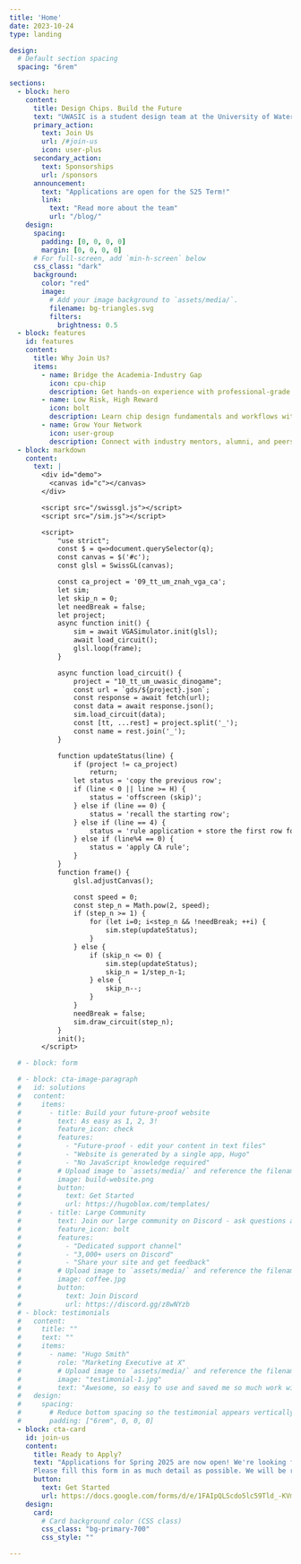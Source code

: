 ```yaml
---
title: 'Home'
date: 2023-10-24
type: landing

design:
  # Default section spacing
  spacing: "6rem"

sections:
  - block: hero
    content:
      title: Design Chips. Build the Future
      text: "UWASIC is a student design team at the University of Waterloo dedicated to exploring the world of ASIC and FPGA development. <br><br> Our mission is to bridge the gap between academic learning and industry practice, preparing the next generation of chip designers"
      primary_action:
        text: Join Us
        url: /#join-us
        icon: user-plus
      secondary_action:
        text: Sponsorships
        url: /sponsors
      announcement:
        text: "Applications are open for the S25 Term!"
        link:
          text: "Read more about the team"
          url: "/blog/"
    design:
      spacing:
        padding: [0, 0, 0, 0]
        margin: [0, 0, 0, 0]
      # For full-screen, add `min-h-screen` below
      css_class: "dark"
      background:
        color: "red"
        image:
          # Add your image background to `assets/media/`.
          filename: bg-triangles.svg
          filters:
            brightness: 0.5
  - block: features
    id: features
    content:
      title: Why Join Us?
      items:
        - name: Bridge the Academia-Industry Gap
          icon: cpu-chip
          description: Get hands-on experience with professional-grade ASIC/FPGA tools and workflows. Build a project portfolio that stands out in internships and job applications
        - name: Low Risk, High Reward
          icon: bolt
          description: Learn chip design fundamentals and workflows without needing graduate-level specialization
        - name: Grow Your Network
          icon: user-group
          description: Connect with industry mentors, alumni, and peers passionate about hardware
  - block: markdown
    content:
      text: | 
        <div id="demo">
          <canvas id="c"></canvas>
        </div>

        <script src="/swissgl.js"></script>
        <script src="/sim.js"></script>

        <script>
            "use strict";
            const $ = q=>document.querySelector(q);
            const canvas = $('#c');
            const glsl = SwissGL(canvas);

            const ca_project = '09_tt_um_znah_vga_ca';
            let sim;
            let skip_n = 0;
            let needBreak = false;
            let project;
            async function init() {
                sim = await VGASimulator.init(glsl);
                await load_circuit();
                glsl.loop(frame);
            }

            async function load_circuit() {
                project = "10_tt_um_uwasic_dinogame";
                const url = `gds/${project}.json`; 
                const response = await fetch(url);
                const data = await response.json();
                sim.load_circuit(data);
                const [tt, ...rest] = project.split('_');
                const name = rest.join('_');
            }

            function updateStatus(line) {
                if (project != ca_project)
                    return;
                let status = 'copy the previous row';
                if (line < 0 || line >= H) {
                    status = 'offscreen (skip)';
                } else if (line == 0) {
                    status = 'recall the starting row';
                } else if (line == 4) {
                    status = 'rule application + store the first row for the next frame'
                } else if (line%4 == 0) {
                    status = 'apply CA rule';
                }
            }
            function frame() {
                glsl.adjustCanvas();

                const speed = 0;
                const step_n = Math.pow(2, speed);
                if (step_n >= 1) {
                    for (let i=0; i<step_n && !needBreak; ++i) {
                        sim.step(updateStatus);
                    }
                } else {
                    if (skip_n <= 0) {
                        sim.step(updateStatus);
                        skip_n = 1/step_n-1;
                    } else {
                        skip_n--;
                    }   
                }
                needBreak = false;
                sim.draw_circuit(step_n);
            }
            init();
        </script> 

  # - block: form

  # - block: cta-image-paragraph
  #   id: solutions
  #   content:
  #     items:
  #       - title: Build your future-proof website
  #         text: As easy as 1, 2, 3!
  #         feature_icon: check
  #         features:
  #           - "Future-proof - edit your content in text files"
  #           - "Website is generated by a single app, Hugo"
  #           - "No JavaScript knowledge required"
  #         # Upload image to `assets/media/` and reference the filename here
  #         image: build-website.png
  #         button:
  #           text: Get Started
  #           url: https://hugoblox.com/templates/
  #       - title: Large Community
  #         text: Join our large community on Discord - ask questions and get live responses
  #         feature_icon: bolt
  #         features:
  #           - "Dedicated support channel"
  #           - "3,000+ users on Discord"
  #           - "Share your site and get feedback"
  #         # Upload image to `assets/media/` and reference the filename here
  #         image: coffee.jpg
  #         button:
  #           text: Join Discord
  #           url: https://discord.gg/z8wNYzb
  # - block: testimonials
  #   content:
  #     title: ""
  #     text: ""
  #     items:
  #       - name: "Hugo Smith"
  #         role: "Marketing Executive at X"
  #         # Upload image to `assets/media/` and reference the filename here
  #         image: "testimonial-1.jpg"
  #         text: "Awesome, so easy to use and saved me so much work with the swappable pre-designed sections!"
  #   design:
  #     spacing:
  #       # Reduce bottom spacing so the testimonial appears vertically centered between sections
  #       padding: ["6rem", 0, 0, 0]
  - block: cta-card
    id: join-us
    content:
      title: Ready to Apply?
      text: "Applications for Spring 2025 are now open! We're looking for passionate students interested in hardware design, ASIC development, and digital systems. No prior experience required - just enthusiasm and willingness to learn! <br><br>
      Please fill this form in as much detail as possible. We will be reviewing applications on a rolling basis, so apply early!"
      button:
        text: Get Started
        url: https://docs.google.com/forms/d/e/1FAIpQLScdo5lc59Tld_-KVm1k5HrJB0xQABp9EcaFD-7KI-TWs5nuVg/viewform
    design:
      card:
        # Card background color (CSS class)
        css_class: "bg-primary-700"
        css_style: ""

---
```


